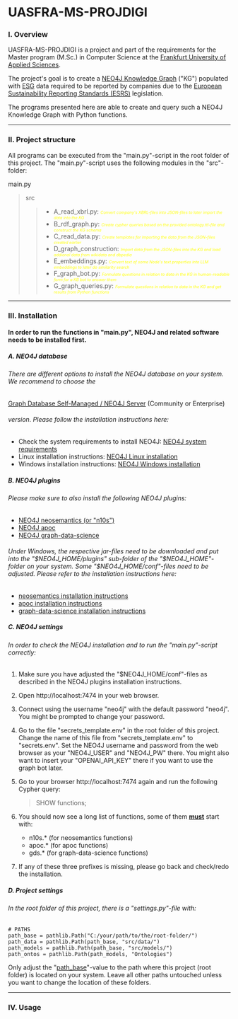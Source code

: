 # UASFRA-MS-PROJDIGI
### I. Overview
UASFRA-MS-PROJDIGI is a project and part of the requirements for the Master program (M.Sc.) in Computer Science at the [Frankfurt University of Applied Sciences](https://www.frankfurt-university.de/en/studies/master-programs/general-computer-science-msc/for-prospective-students/).

The project's goal is to create a [NEO4J Knowledge Graph](https://neo4j.com/) ("KG") populated with [ESG](https://de.wikipedia.org/wiki/Environmental,_Social_and_Governance) data required to be reported by companies due to the [European Sustainability Reporting Standards (ESRS)](https://www.efrag.org/lab6?AspxAutoDetectCookieSupport=1) legislation. 

The programs presented here are able to create and query such a NEO4J Knowledge Graph with Python functions.
***
### II. Project structure
All programs can be executed from the "main.py"-script in the root folder of this project. The "main.py"-script uses the following modules in the "src"-folder:

main.py
> src
>> - A_read_xbrl.py: <em><span style="color: yellow; font-size: 9px">Convert company's XBRL-files into JSON-files to later import the data into the KG</span></em>
>> - B_rdf_graph.py: <em><span style="color: yellow; font-size: 9px">Create cypher queries based on the provided ontology.ttl-file and construct the KG schema</span></em> 
>> - C_read_data.py: <em><span style="color: yellow; font-size: 9px">Create templates for importing the data from the JSON-files created earlier</span></em>
>> - D_graph_construction: <em><span style="color: yellow; font-size: 9px">Import data from the JSON-files into the KG and load addional data from wikidata and dbpedia</span></em>
>> - E_embeddings.py: <em><span style="color: yellow; font-size: 9px">Convert text of some Node's text properties into LLM embeddings to later do similarity search</span></em>
>> - F_graph_bot.py: <em><span style="color: yellow; font-size: 9px">Formulate questions in relation to data in the KG in human-readable form for a KB bot to answer them</span></em>
>> - G_graph_queries.py: <em><span style="color: yellow; font-size: 9px">Formulate questions in relation to data in the KG and get results from Python functions </span></em>
 

***
### III. Installation
#### In order to run the functions in "main.py", NEO4J and related software needs to be installed first.
##### A. NEO4J database
###### There are different options to install the NEO4J database on your system. We recommend to choose the 
[Graph Database Self-Managed / NEO4J Server](https://neo4j.com/deployment-center/#gdb-tab) (Community or Enterprise)  
###### version. Please follow the installation instructions here:
- Check the system requirements to install NEO4J: [NEO4J system requirements](https://neo4j.com/docs/operations-manual/current/installation/requirements/)
- Linux installation instructions: [NEO4J Linux installation](https://neo4j.com/docs/operations-manual/current/installation/linux/)
- Windows installation instructions: [NEO4J Windows installation](https://neo4j.com/docs/operations-manual/current/installation/windows/)

##### B. NEO4J plugins
###### Please make sure to also install the following NEO4J plugins:
- [NEO4J neosemantics (or "n10s")](https://github.com/neo4j-labs/neosemantics/releases)
- [NEO4J apoc](https://github.com/neo4j-contrib/neo4j-apoc-procedures/releases/4.1.0.11)
- [NEO4J graph-data-science](https://neo4j.com/deployment-center/#gds-tab)

###### Under Windows, the respective jar-files need to be downloaded and put into the "$NEO4J_HOME/plugins" sub-folder of the "$NEO4J_HOME"-folder on your system. Some "$NEO4J_HOME/conf"-files need to be adjusted. Please refer to the installation instructions here:
- [neosemantics installation instructions](https://neo4j.com/labs/neosemantics/installation/#_standalone_instance)
- [apoc installation instructions](https://neo4j.com/labs/apoc/4.1/installation/#neo4j-server)
- [graph-data-science installation instructions](https://neo4j.com/docs/graph-data-science/current/installation/neo4j-server/)

##### C. NEO4J settings
###### In order to check the NEO4J installation and to run the "main.py"-script correctly:

   1. Make sure you have adjusted the "$NEO4J_HOME/conf"-files as described in the NEO4J plugins installation instructions.
   2. Open http://localhost:7474 in your web browser.
   3. Connect using the username "neo4j" with the default password "neo4j". You might be prompted to change your password. 
   4. Go to the file "secrets_template.env" in the root folder of this project. Change the name of this file from "secrets_template.env" to "secrets.env". Set the NEO4J username and password from the web browser as your "NEO4J_USER" and "NEO4J_PW" there. You might also want to insert your "OPENAI_API_KEY" there if you want to use the graph bot later.
   5. Go to your browser http://localhost:7474 again and run the following Cypher query: 
      
        >SHOW functions;

   6. You should now see a long list of functions, some of them <b><u>must</u></b> start with:
      
      - n10s.* (for neosemantics functions)
      - apoc.* (for apoc functions)
      - gds.* (for graph-data-science functions)

   7. If any of these three prefixes is missing, please go back and check/redo the installation.

##### D. Project settings
###### In the root folder of this project, there is a "settings.py"-file with:
    # PATHS
    path_base = pathlib.Path("C:/your/path/to/the/root-folder/")
    path_data = pathlib.Path(path_base, "src/data/")
    path_models = pathlib.Path(path_base, "src/models/")
    path_ontos = pathlib.Path(path_models, "Ontologies")

Only adjust the "<u>path_base</u>"-value to the path where this project (root folder) is located on your system. Leave all other paths untouched unless you want to change the location of these folders. 

***

### IV. Usage